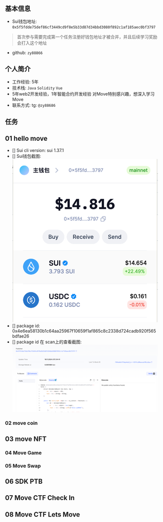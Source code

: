 ## 基本信息
- Sui钱包地址: `0x5f5fdde75def86cf3449cd9f8e5b33d87d34bbd3080f892c1af185aec0bf3797`
> 首次参与需要完成第一个任务注册好钱包地址才被合并，并且后续学习奖励会打入这个地址
- github: `zy88866`

## 个人简介
- 工作经验: 5年
- 技术栈: `Java` `Solidity` `Vue`
- 5年web2开发经验，1年智能合约开发经验 对Move特别感兴趣，想深入学习Move
- 联系方式: tg: `@zy88686` 

## 任务

##  01 hello move
- [] Sui cli version: sui 1.37.1
- [] Sui钱包截图: ![Sui钱包截图](./images/wallet.png)
- [] package id: 0x4e6ea58130b1c64aa25967f10659f1af865c8c2338d724cadb920f565bdfae26
- [] package id 在 scan上的查看截图:![Scan截图](./images/scan.png)  


### 02 move coin



##   03 move NFT


### 04 Move Game



### 05 Move Swap



##   06 SDK PTB


##   07 Move CTF Check In


##   08 Move CTF Lets Move

